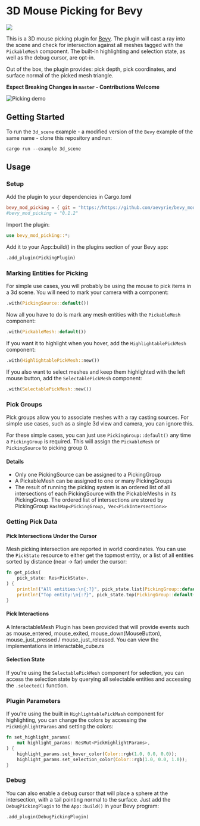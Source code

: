 # 3D Mouse Picking for Bevy

![](https://img.shields.io/github/workflow/status/aevyrie/bevy_mod_picking/Continuous%20integration)

This is a 3D mouse picking plugin for [Bevy](https://github.com/bevyengine/bevy). The plugin will cast a ray into the scene and check for intersection against all meshes tagged with the `PickableMesh` component. The built-in highlighting and selection state, as well as the debug cursor, are opt-in.

Out of the box, the plugin provides: pick depth, pick coordinates, and surface normal of the picked mesh triangle.

**Expect Breaking Changes in `master` - Contributions Welcome**

![Picking demo](https://raw.githubusercontent.com/aevyrie/bevy_mod_picking/master/docs/picking_demo.webp)

## Getting Started

To run the `3d_scene` example - a modified version of the `Bevy` example of the same name - clone this repository and run:

```console
cargo run --example 3d_scene
```

## Usage

### Setup

Add the plugin to your dependencies in Cargo.toml

```toml
bevy_mod_picking = { git = "https://https://github.com/aevyrie/bevy_mod_picking", branch = "master" }
#bevy_mod_picking = "0.1.2"
```

Import the plugin:

```rust
use bevy_mod_picking::*;
```

Add it to your App::build() in the plugins section of your Bevy app:

```rust
.add_plugin(PickingPlugin)
```

### Marking Entities for Picking

For simple use cases, you will probably be using the mouse to pick items in a 3d scene. You will need to mark your camera with a component:

```rust
.with(PickingSource::default())
```

Now all you have to do is mark any mesh entities with the `PickableMesh` component:

```rust
.with(PickableMesh::default())
```

If you want it to highlight when you hover, add the `HighlightablePickMesh` component:

```rust
.with(HighlightablePickMesh::new())
```

If you also want to select meshes and keep them highlighted with the left mouse button, add the `SelectablePickMesh` component:

```rust
.with(SelectablePickMesh::new())
```

### Pick Groups

Pick groups allow you to associate meshes with a ray casting sources. For simple use cases, such as a single 3d view and camera, you can ignore this.

For these simple cases, you can just use `PickingGroup::default()` any time a `PickingGroup` is required. This will assign the `PickableMesh` or `PickingSource` to picking group 0.

#### Details

 - Only one PickingSource can be assigned to a PickingGroup
 - A PickableMesh can be assigned to one or many PickingGroups
 - The result of running the picking system is an ordered list of all intersections of each PickingSource with the PickableMeshs in its PickingGroup. The ordered list of intersections are stored by PickingGroup `HashMap<PickingGroup, Vec<PickIntersection>>`

### Getting Pick Data

#### Pick Intersections Under the Cursor

Mesh picking intersection are reported in world coordinates. You can use the `PickState` resource to either get the topmost entity, or a list of all entities sorted by distance (near -> far) under the cursor:

```rust
fn get_picks(
    pick_state: Res<PickState>,
) {
    println!("All entities:\n{:?}", pick_state.list(PickingGroup::default()));
    println!("Top entity:\n{:?}", pick_state.top(PickingGroup::default()));
}
```
#### Pick Interactions

A InteractableMesh Plugin has been provided that will provide events such as mouse_entered, mouse_exited, mouse_down(MouseButton), mouse_just_pressed / mouse_just_released. You can view the implementations in interactable_cube.rs

#### Selection State

If you're using the `SelectablePickMesh` component for selection, you can access the selection state by querying all selectable entities and accessing the `.selected()` function.

### Plugin Parameters

If you're using the built in `HighlightablePickMash` component for highlighting, you can change the colors by accessing the `PickHighlightParams` and setting the colors:

```rust
fn set_highlight_params(
    mut highlight_params: ResMut<PickHighlightParams>,
) {
    highlight_params.set_hover_color(Color::rgb(1.0, 0.0, 0.0));
    highlight_params.set_selection_color(Color::rgb(1.0, 0.0, 1.0));
}
```

### Debug

You can also enable a debug cursor that will place a sphere at the intersection, with a tail pointing normal to the surface. Just add the `DebugPickingPlugin` to the `App::build()` in your Bevy program:

```rust
.add_plugin(DebugPickingPlugin)
```
